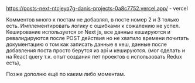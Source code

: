 https://posts-next-ntcjeyq7g-danis-projects-0a8c7752.vercel.app/  - vercel


Комментов много к постам не добавлял, в посте номер 2 и 3 только есть.
Имплементировать логику с ошибками к сожалению не успел.
Кеширование используется от Next js, все данные кешируются и ревалидируются после POST действия но не хватило времени почитать документацию о том как записать данные в кеш, данные после добавления поста просто берутся из api и кешируются. (мог сделать и на React query т.к. опыт создания пет проектов с использовать Redux есть),


Позже дополню ещё по каким либо моментам.
